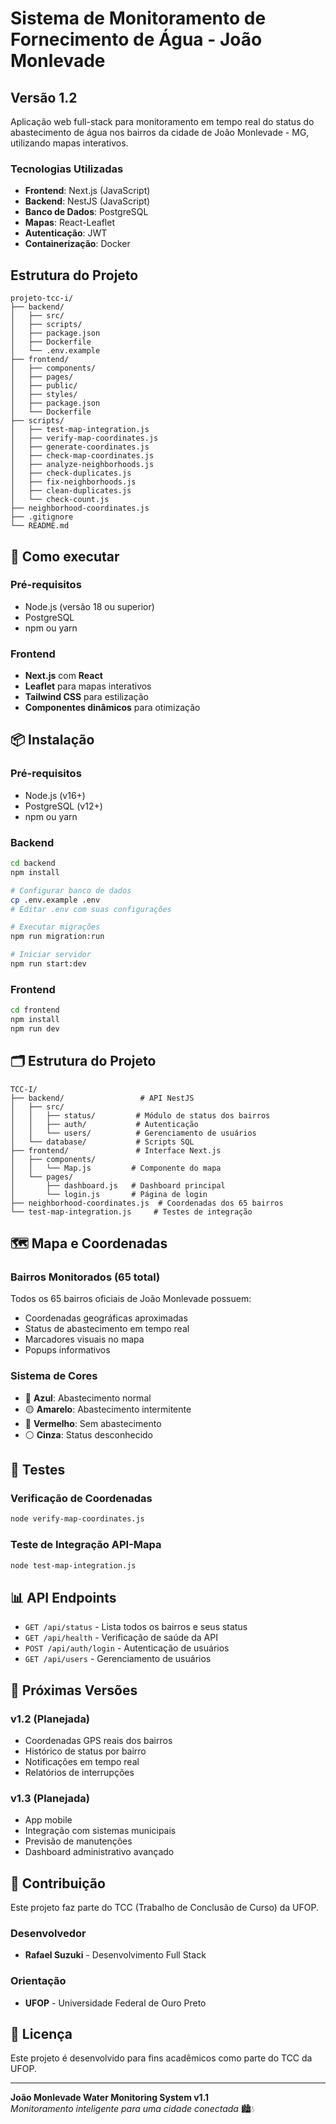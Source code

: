# Sistema de Monitoramento de Fornecimento de Água - João Monlevade

## Versão 1.2

Aplicação web full-stack para monitoramento em tempo real do status do abastecimento de água nos bairros da cidade de João Monlevade - MG, utilizando mapas interativos.

### Tecnologias Utilizadas

- **Frontend**: Next.js (JavaScript)
- **Backend**: NestJS (JavaScript)
- **Banco de Dados**: PostgreSQL
- **Mapas**: React-Leaflet
- **Autenticação**: JWT
- **Containerização**: Docker

## Estrutura do Projeto

```
projeto-tcc-i/
├── backend/
│   ├── src/
│   ├── scripts/
│   ├── package.json
│   ├── Dockerfile
│   └── .env.example
├── frontend/
│   ├── components/
│   ├── pages/
│   ├── public/
│   ├── styles/
│   ├── package.json
│   └── Dockerfile
├── scripts/
│   ├── test-map-integration.js
│   ├── verify-map-coordinates.js
│   ├── generate-coordinates.js
│   ├── check-map-coordinates.js
│   ├── analyze-neighborhoods.js
│   ├── check-duplicates.js
│   ├── fix-neighborhoods.js
│   ├── clean-duplicates.js
│   └── check-count.js
├── neighborhood-coordinates.js
├── .gitignore
└── README.md
```

## 🚀 Como executar

### Pré-requisitos
- Node.js (versão 18 ou superior)
- PostgreSQL
- npm ou yarn

### Frontend
- **Next.js** com **React**
- **Leaflet** para mapas interativos
- **Tailwind CSS** para estilização
- **Componentes dinâmicos** para otimização

## 📦 Instalação

### Pré-requisitos
- Node.js (v16+)
- PostgreSQL (v12+)
- npm ou yarn

### Backend
```bash
cd backend
npm install

# Configurar banco de dados
cp .env.example .env
# Editar .env com suas configurações

# Executar migrações
npm run migration:run

# Iniciar servidor
npm run start:dev
```

### Frontend
```bash
cd frontend
npm install
npm run dev
```

## 🗂️ Estrutura do Projeto

```
TCC-I/
├── backend/                 # API NestJS
│   ├── src/
│   │   ├── status/         # Módulo de status dos bairros
│   │   ├── auth/           # Autenticação
│   │   └── users/          # Gerenciamento de usuários
│   └── database/           # Scripts SQL
├── frontend/               # Interface Next.js
│   ├── components/
│   │   └── Map.js         # Componente do mapa
│   └── pages/
│       ├── dashboard.js   # Dashboard principal
│       └── login.js       # Página de login
├── neighborhood-coordinates.js  # Coordenadas dos 65 bairros
└── test-map-integration.js     # Testes de integração
```

## 🗺️ Mapa e Coordenadas

### Bairros Monitorados (65 total)
Todos os 65 bairros oficiais de João Monlevade possuem:
- Coordenadas geográficas aproximadas
- Status de abastecimento em tempo real
- Marcadores visuais no mapa
- Popups informativos

### Sistema de Cores
- 🔵 **Azul**: Abastecimento normal
- 🟡 **Amarelo**: Abastecimento intermitente
- 🔴 **Vermelho**: Sem abastecimento
- ⚪ **Cinza**: Status desconhecido

## 🧪 Testes

### Verificação de Coordenadas
```bash
node verify-map-coordinates.js
```

### Teste de Integração API-Mapa
```bash
node test-map-integration.js
```

## 📊 API Endpoints

- `GET /api/status` - Lista todos os bairros e seus status
- `GET /api/health` - Verificação de saúde da API
- `POST /api/auth/login` - Autenticação de usuários
- `GET /api/users` - Gerenciamento de usuários

## 🔄 Próximas Versões

### v1.2 (Planejada)
- Coordenadas GPS reais dos bairros
- Histórico de status por bairro
- Notificações em tempo real
- Relatórios de interrupções

### v1.3 (Planejada)
- App mobile
- Integração com sistemas municipais
- Previsão de manutenções
- Dashboard administrativo avançado

## 🤝 Contribuição

Este projeto faz parte do TCC (Trabalho de Conclusão de Curso) da UFOP.

### Desenvolvedor
- **Rafael Suzuki** - Desenvolvimento Full Stack

### Orientação
- **UFOP** - Universidade Federal de Ouro Preto

## 📄 Licença

Este projeto é desenvolvido para fins acadêmicos como parte do TCC da UFOP.

---

**João Monlevade Water Monitoring System v1.1**  
*Monitoramento inteligente para uma cidade conectada* 🏙️💧